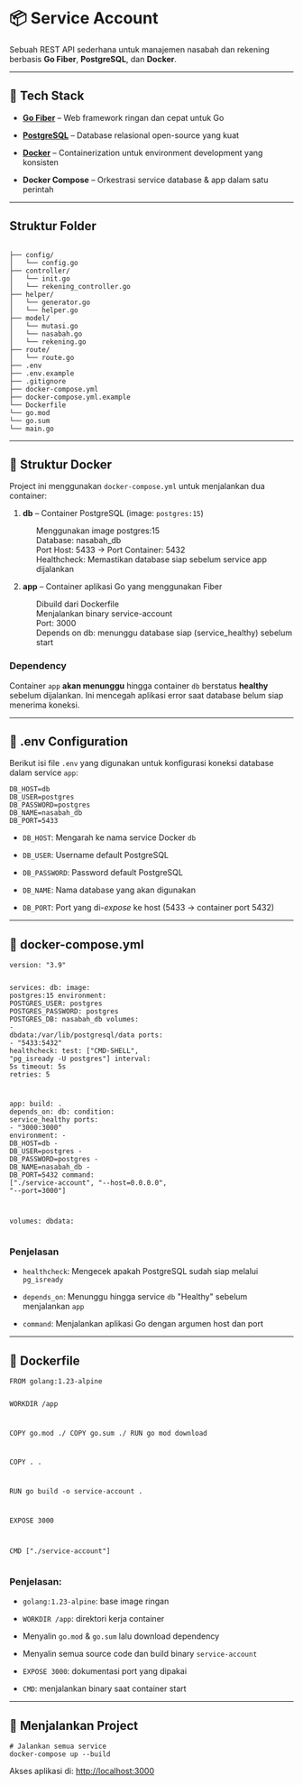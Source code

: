 <h1>📦 Service Account</h1>
<p>Sebuah REST API sederhana untuk manajemen nasabah dan rekening berbasis <strong>Go Fiber</strong>, <strong>PostgreSQL</strong>, dan <strong>Docker</strong>.</p>
<hr>
<h2>🚀 Tech Stack</h2>
<ul>
<li>
<p><strong><a rel="noopener" target="_new" href="https://gofiber.io/">Go Fiber</a></strong> – Web framework ringan dan cepat untuk Go</p>
</li>
<li>
<p><strong><a rel="noopener" target="_new" href="https://www.postgresql.org/">PostgreSQL</a></strong> – Database relasional open-source yang kuat</p>
</li>
<li>
<p><strong><a rel="noopener" target="_new" href="https://www.docker.com/">Docker</a></strong> – Containerization untuk environment development yang konsisten</p>
</li>
<li>
<p><strong><a rel="noopener" target="_new">Docker Compose</a></strong> – Orkestrasi service database &amp; app dalam satu perintah</p>
</li>
</ul>
<hr>
<h2>Struktur Folder</h2>
  <pre><code>
├── config/
│   └── config.go
├── controller/
│   └── init.go
│   └── rekening_controller.go
├── helper/
│   └── generator.go
│   └── helper.go
├── model/
│   └── mutasi.go
│   └── nasabah.go
│   └── rekening.go
├── route/
│   └── route.go
├── .env
├── .env.example
├── .gitignore
├── docker-compose.yml
├── docker-compose.yml.example
└── Dockerfile
└── go.mod
└── go.sum
└── main.go
</code></pre>
<hr>
<h2>📂 Struktur Docker</h2>
<p>Project ini menggunakan <code>docker-compose.yml</code> untuk menjalankan dua container:</p>
<ol>
<li>
<p><strong>db</strong> – Container PostgreSQL (image: <code>postgres:15</code>)</p>
  <ul>Menggunakan image postgres:15</ul>
<ul>Database: nasabah_db</ul>
<ul>Port Host: 5433 → Port Container: 5432</ul>
<ul>Healthcheck: Memastikan database siap sebelum service app dijalankan</ul>
</li>
<li>
<p><strong>app</strong> – Container aplikasi Go yang menggunakan Fiber</p>
  <ul>Dibuild dari Dockerfile</ul>
<ul>Menjalankan binary service-account</ul>
<ul>Port: 3000</ul>
<ul>Depends on db: menunggu database siap (service_healthy) sebelum start</ul>
</li>
</ol>
<h3>Dependency</h3>
<p>Container <code>app</code> <strong>akan menunggu</strong> hingga container <code>db</code> berstatus <strong>healthy</strong> sebelum dijalankan. Ini mencegah aplikasi error saat database belum siap menerima koneksi.</p>
<hr>
<h2>🧬 .env Configuration</h2>
<p>Berikut isi file <code>.env</code> yang digunakan untuk konfigurasi koneksi database dalam service <code>app</code>:</p>
<pre class="overflow-visible!"><div class="contain-inline-size rounded-md border-[0.5px] border-token-border-medium relative bg-token-sidebar-surface-primary"><div class="overflow-y-auto p-4" dir="ltr"><code class="whitespace-pre! language-env"><span>DB_HOST=db
DB_USER=postgres
DB_PASSWORD=postgres
DB_NAME=nasabah_db
DB_PORT=5433
</span></code></div></div></pre>
<ul>
<li>
<p><code>DB_HOST</code>: Mengarah ke nama service Docker <code>db</code></p>
</li>
<li>
<p><code>DB_USER</code>: Username default PostgreSQL</p>
</li>
<li>
<p><code>DB_PASSWORD</code>: Password default PostgreSQL</p>
</li>
<li>
<p><code>DB_NAME</code>: Nama database yang akan digunakan</p>
</li>
<li>
<p><code>DB_PORT</code>: Port yang di-<em>expose</em> ke host (5433 → container port 5432)</p>
</li>
</ul>
<hr>
<h2>🐳 docker-compose.yml</h2>
<pre class="overflow-visible!"><div class="contain-inline-size rounded-md border-[0.5px] border-token-border-medium relative bg-token-sidebar-surface-primary"><div class="overflow-y-auto p-4" dir="ltr"><code class="whitespace-pre! language-yaml"><span><span><span>version:</span> <span>"3.9"</span>

<span>services:</span>
<span>db:</span>
<span>image:</span> <span>postgres:15</span>
<span>environment:</span>
<span>POSTGRES_USER:</span> <span>postgres</span>
<span>POSTGRES_PASSWORD:</span> <span>postgres</span>
<span>POSTGRES_DB:</span> <span>nasabah_db</span>
<span>volumes:</span>
<span class="hljs-bullet">-</span> <span>dbdata:/var/lib/postgresql/data</span>
<span>ports:</span>
<span class="hljs-bullet">-</span> <span>"5433:5432"</span>
<span>healthcheck:</span>
<span>test:</span> [<span>"CMD-SHELL"</span>, <span>"pg_isready -U postgres"</span>]
<span>interval:</span> <span>5s</span>
<span>timeout:</span> <span>5s</span>
<span>retries:</span> <span class="hljs-number">5</span>

<span>app:</span>
<span>build:</span> <span>.</span>
<span>depends_on:</span>
<span>db:</span>
  <span>condition:</span> <span>service_healthy</span>
<span>ports:</span>
<span class="hljs-bullet">-</span> <span>"3000:3000"</span>
<span>environment:</span>
<span class="hljs-bullet">-</span> <span>DB_HOST=db</span>
<span class="hljs-bullet">-</span> <span>DB_USER=postgres</span>
<span class="hljs-bullet">-</span> <span>DB_PASSWORD=postgres</span>
<span class="hljs-bullet">-</span> <span>DB_NAME=nasabah_db</span>
<span class="hljs-bullet">-</span> <span>DB_PORT=5432</span>
<span>command:</span> [<span>"./service-account"</span>, <span>"--host=0.0.0.0"</span>, <span>"--port=3000"</span>]

<span>volumes:</span>
<span>dbdata:</span>
</span></span></code></div></div></pre>
<h3>Penjelasan</h3>
<ul>
<li>
<p><code>healthcheck</code>: Mengecek apakah PostgreSQL sudah siap melalui <code>pg_isready</code></p>
</li>
<li>
<p><code>depends_on</code>: Menunggu hingga service <code>db</code> "Healthy" sebelum menjalankan <code>app</code></p>
</li>
<li>
<p><code>command</code>: Menjalankan aplikasi Go dengan argumen host dan port</p>
</li>
</ul>
<hr>
<h2>🐳 Dockerfile</h2>
<pre class="overflow-visible!"><div class="contain-inline-size rounded-md border-[0.5px] border-token-border-medium relative bg-token-sidebar-surface-primary"><div class="overflow-y-auto p-4" dir="ltr"><code class="whitespace-pre! language-Dockerfile"><span>FROM golang:1.23-alpine

WORKDIR /app

COPY go.mod ./
COPY go.sum ./
RUN go mod download

COPY . .

RUN go build -o service-account .

EXPOSE 3000

CMD ["./service-account"]
</span></code></div></div></pre>

<h3>Penjelasan:</h3>

<ul>
<li>
<p><code>golang:1.23-alpine</code>: base image ringan</p>
</li>
<li>
<p><code>WORKDIR /app</code>: direktori kerja container</p>
</li>
<li>
<p>Menyalin <code>go.mod</code> &amp; <code>go.sum</code> lalu download dependency</p>
</li>
<li>
<p>Menyalin semua source code dan build binary <code>service-account</code></p>
</li>
<li>
<p><code>EXPOSE 3000</code>: dokumentasi port yang dipakai</p>
</li>
<li>
<p><code>CMD</code>: menjalankan binary saat container start</p>
</li>
</ul>
<hr>
<h2>🧪 Menjalankan Project</h2>
<pre class="overflow-visible!"><div class="contain-inline-size rounded-md border-[0.5px] border-token-border-medium relative bg-token-sidebar-surface-primary"><div class="overflow-y-auto p-4" dir="ltr"><code class="whitespace-pre! language-bash"><span><span><span class="hljs-comment"># Jalankan semua service</span>
docker-compose up --build
</span></span></code></div></div></pre>
<p>Akses aplikasi di: <a rel="noopener" target="_new" href="http://localhost:3000">http://localhost:3000</a></p>
